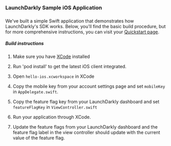 ### LaunchDarkly Sample iOS Application
 ###
We've built a simple Swift application that demonstrates how LaunchDarkly's SDK works. 
Below, you'll find the basic build procedure, but for more comprehensive instructions, you can visit your [Quickstart page](https://app.launchdarkly.com/quickstart#/).

##### Build instructions
 #####
1. Make sure you have [XCode](https://itunes.apple.com/us/app/xcode/id497799835?ls=1&mt=12) installed
2. Run 'pod install' to get the latest iOS client integrated.
3. Open `hello-ios.xcworkspace` in XCode
4. Copy the mobile key from your account settings page and set `mobileKey` in `AppDelegate.swift`.
5. Copy the feature flag key from your LaunchDarkly dashboard and set `featureFlagKey` in `ViewController.swift`

6. Run your application through XCode.
7. Update the feature flags from your LaunchDarkly dashboard and the feature flag label in the view controller should update with the current value of the feature flag.
